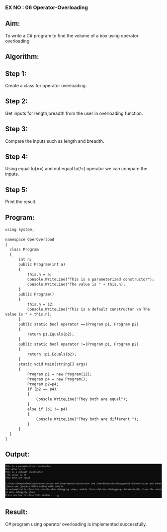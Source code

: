 ### EX NO : 06 Operator-Overloading
## Aim:
 To write a C# program to find the volume of a box using operator overloading
 
 ## Algorithm:
## Step 1:
 Create a class for operator overloading.

## Step 2:
Get inputs for length,breadth from the user in overloading function.

## Step 3:
Compare the inputs such as length and breadth.

## Step 4:
Using equal to(==) and not equal to(!=) operator we can compare the inputs.

## Step 5:
Print the result.

 ## Program:
 ```
 using System;

namespace OperOverload
{
   class Program
   {
       int n;
       public Program(int a)
       {
           this.n = a;
           Console.WriteLine("This is a parameterized constructor");
           Console.WriteLine("The value is " + this.n);
       }
       public Program()
       {
           this.n = 12;
           Console.WriteLine("This is a default constructor \n The value is " + this.n);
       }
       public static bool operator ==(Program p1, Program p2)
       {
           return p1.Equals(p2);
       }
       public static bool operator !=(Program p1, Program p2)
       {
           return !p1.Equals(p2);
       }
       static void Main(string[] args)
       {
           Program p1 = new Program(12);
           Program p4 = new Program();
           Program p2=p4;
           if (p2 == p4)
           {
               Console.WriteLine("They both are equal");
           }
           else if (p1 != p4)
           {
               Console.WriteLine("They both are different ");
           }
       }
   }
}
 ```
 ## Output:
 ![image](12.jpg)
 
 ## Result:
C# program using operator overloading is implemented successfully.
